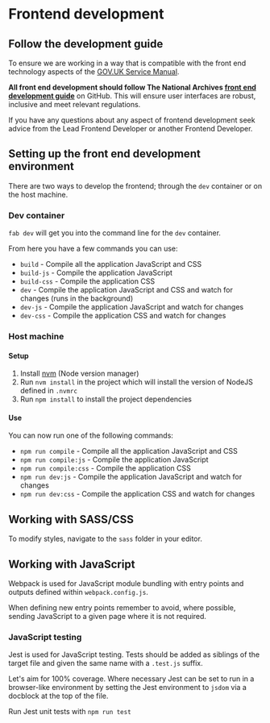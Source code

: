 # Frontend development

## Follow the development guide

To ensure we are working in a way that is compatible with the front end technology aspects of the [GOV.UK Service Manual](https://www.gov.uk/service-manual/technology).

**All front end development should follow The National Archives [front end development guide](https://github.com/nationalarchives/front-end-development-guide)** on GitHub. This will ensure user interfaces are robust, inclusive and meet relevant regulations. 

If you have any questions about any aspect of frontend development seek advice from the Lead Frontend Developer or another Frontend Developer.

## Setting up the front end development environment

There are two ways to develop the frontend; through the `dev` container or on the host machine.

### Dev container

`fab dev` will get you into the command line for the `dev` container.

From here you have a few commands you can use:

- `build` - Compile all the application JavaScript and CSS
- `build-js` - Compile the application JavaScript
- `build-css` - Compile the application CSS
- `dev` - Compile the application JavaScript and CSS and watch for changes (runs in the background)
- `dev-js` - Compile the application JavaScript and watch for changes
- `dev-css` - Compile the application CSS and watch for changes

### Host machine

#### Setup

1. Install [nvm](https://github.com/nvm-sh/nvm) (Node version manager)
1. Run `nvm install` in the project which will install the version of NodeJS defined in `.nvmrc`
1. Run `npm install` to install the project dependencies

#### Use

You can now run one of the following commands:

- `npm run compile` - Compile all the application JavaScript and CSS
- `npm run compile:js` - Compile the application JavaScript
- `npm run compile:css` - Compile the application CSS
- `npm run dev:js` - Compile the application JavaScript and watch for changes
- `npm run dev:css` - Compile the application CSS and watch for changes

## Working with SASS/CSS

To modify styles, navigate to the `sass` folder in your editor.

## Working with JavaScript

Webpack is used for JavaScript module bundling with entry points and outputs defined within `webpack.config.js`.

When defining new entry points remember to avoid, where possible, sending JavaScript to a given page where it is not required.

### JavaScript testing

Jest is used for JavaScript testing. Tests should be added as siblings of the target file and given the same name with a `.test.js` suffix.

Let's aim for 100% coverage. Where necessary Jest can be set to run in a browser-like environment by setting the Jest environment to `jsdom` via a docblock at the top of the file.

Run Jest unit tests with `npm run test`
